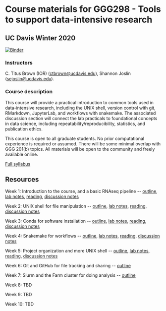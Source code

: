 # Course materials for GGG298 - Tools to support data-intensive research

## UC Davis Winter 2020

[![Binder](https://mybinder.org/badge_logo.svg)](https://mybinder.org/v2/gh/ngs-docs/2020-GGG298/shannonekj-week-2)

### Instructors

C. Titus Brown (IOR) (<ctbrown@ucdavis.edu>), Shannon Joslin (<sejoslin@ucdavis.edu>).

### Course description

This course will provide a practical introduction to common tools used in data-intensive research, including the UNIX shell, version control with git, RMarkdown, JupyterLab, and workflows with snakemake. The associated discussion section will connect the lab practicals to foundational concepts in data science, including repeatability/reproducibility, statistics, and publication ethics.

This course is open to all graduate students. No prior computational experience is required or assumed. There will be some minimal overlap with GGG 201(b) topics. All materials will be open to the community and freely available online.

[Full syllabus](https://hackmd.io/3bDesjZaTVSiEzEueSGlDQ?view)

## Resources

Week 1: Introduction to the course, and a basic RNAseq pipeline -- [outline](https://hackmd.io/@ctb/S1_mb0fe8), [lab notes](https://github.com/ngs-docs/2020-GGG298/blob/master/Week1-intro/README.md), [reading](https://springerplus.springeropen.com/articles/10.1186/s40064-016-2888-8), [discussion notes](https://hackmd.io/vm4LdvN8SDG619N8xFsatg)

Week 2: UNIX shell for file manipulation -- [outline](https://hackmd.io/O6MaR9tMSxazAC_UCr_hTg), [lab notes](https://github.com/ngs-docs/2020-GGG298/tree/master/Week2-UNIX_for_file_manipulation), [reading](https://springerplus.springeropen.com/articles/10.1186/s40064-016-2888-8), [discussion notes](https://hackmd.io/H7EUa5DMQKmjc4yIwdWgDQ)

Week 3: Conda for software installation -- [outline](https://hackmd.io/To23drs_STONN1zdFb2hkw), [lab notes](https://github.com/ngs-docs/2020-GGG298/blob/master/Week3-conda_for_software_installation/README.md), [reading](https://undsci.berkeley.edu/lessons/pdfs/how_science_works.pdf), [discussion notes](https://hackmd.io/lAgWvrN0T5uc9ZYAQaVHqg)

Week 4: Snakemake for workflows -- [outline](https://hackmd.io/UuYTlGyVQ7WLTL-3kX3K5A), [lab notes](https://github.com/ngs-docs/2020-GGG298/tree/master/Week4-snakemake-for-workflows), [reading](http://ivory.idyll.org/blog/2014-function-of-unknown-genes.html), [discussion notes](https://hackmd.io/UuYTlGyVQ7WLTL-3kX3K5A?view)

Week 5: Project organization and more UNIX shell -- [outline](https://hackmd.io/jSF2sFcgS02yuc3gW7RqzQ), [lab notes](https://github.com/ngs-docs/2020-GGG298/tree/master/Week5-project_organization_and_UNIX_shell/README.md), [reading](https://meaningness.com/metablog/upgrade-your-cargo-cult), [discussion notes](https://hackmd.io/DYbcnnfvTeyBpABx72xJGQ)

Week 6: Git and GitHub for file tracking and sharing -- [outline](https://hackmd.io/iuqXzr0RRw-M8rLbWjvuJg?view)

Week 7: Slurm and the Farm cluster for doing analysis -- [outline](https://hackmd.io/Iy-YHQuPRGWILNV5F_A5lA?view)

Week 8: TBD

Week 9: TBD

Week 10: TBD
